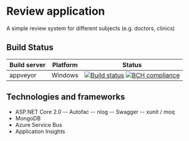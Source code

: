 # Review application
A simple review system for different subjects (e.g. doctors, clinics)

## Build Status
| Build server| Platform       | Status      |
|-------------|----------------|-------------|
| appveyor    | Windows        |[![Build status](https://ci.appveyor.com/api/projects/status/84djajia77jann58?svg=true)](https://ci.appveyor.com/project/linuxchata/review-app/branch/master) [![BCH compliance](https://bettercodehub.com/edge/badge/linuxchata/review-app?branch=master)](https://bettercodehub.com/) |

## Technologies and frameworks
- ASP.NET Core 2.0
-- Autofac
-- nlog
-- Swagger
-- xunit / moq
- MongoDB
- Azure Service Bus
- Application Insights
